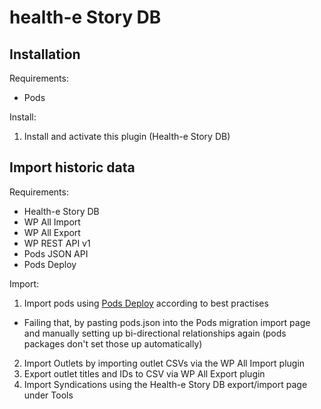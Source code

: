 # health-e Story DB

## Installation

Requirements:

- Pods

Install:

1. Install and activate this plugin (Health-e Story DB)

## Import historic data

Requirements:

- Health-e Story DB
- WP All Import
- WP All Export
- WP REST API v1
- Pods JSON API
- Pods Deploy

Import:

1. Import pods using [Pods Deploy](http://pods.io/tutorials/pods-deployment-best-practices/) according to best practises

 - Failing that, by pasting pods.json into the Pods migration import page and manually setting up bi-directional relationships again (pods packages don't set those up automatically)

2. Import Outlets by importing outlet CSVs via the WP All Import plugin
3. Export outlet titles and IDs to CSV via WP All Export plugin
3. Import Syndications using the Health-e Story DB export/import page under Tools
